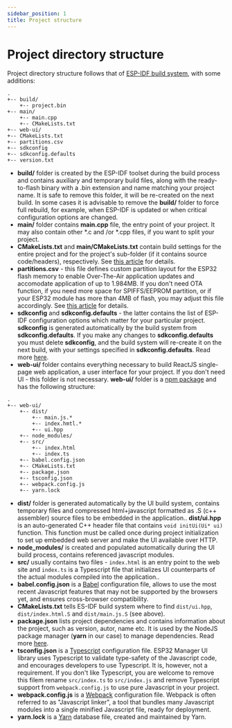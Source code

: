 ```yaml
---
sidebar_position: 1
title: Project structure
---
```

# Project directory structure

Project directory structure follows that of [ESP-IDF build system](//docs.espressif.com/projects/esp-idf/en/latest/esp32/api-guides/build-system.html#example-project), with some additions:

```
.
+-- build/
    +-- project.bin
+-- main/
    +-- main.cpp
    +-- CMakeLists.txt
+-- web-ui/
+-- CMakeLists.txt
+-- partitions.csv
+-- sdkconfig
+-- sdkconfig.defaults
+-- version.txt
```

* **build/** folder is created by the ESP-IDF toolset during the build process and contains auxiliary and temporary build files, along with the ready-to-flash binary with a .bin extension and name matching your project name. It is safe to remove this folder, it will be re-created on the next build. In some cases it is advisable to remove the **build/** folder to force full rebuild, for example, when ESP-IDF is updated or when critical configuration options are changed.
* **main/** folder contains **main.cpp** file, the entry point of your project. It may also contain other *.c and /or *.cpp files, if you want to split your project. 
* **CMakeLists.txt** and **main/CMakeLists.txt** contain build settings for the entire project and for the project's sub-folder (if it contains source code/headers), respectively. See [this article](//docs.espressif.com/projects/esp-idf/en/latest/esp32/api-guides/build-system.html#project-cmakelists-file) for details.
* **partitions.csv** - this file defines custom partition layout for the ESP32 flash memory to enable Over-The-Air application updates and accomodate application of up to 1.984MB. If you don't need OTA function, if you need more space for SPIFFS/EEPROM partition, or if your ESP32 module has more than 4MB of flash, you may adjust this file accordingly. See [this article](//docs.espressif.com/projects/esp-idf/en/latest/esp32/api-guides/partition-tables.html) for details.
* **sdkconfig** and **sdkconfig.defaults** - the latter contains the list of ESP-IDF configuration options which matter for your particular project. **sdkconfig** is generated automatically by the build system from **sdkconfig.defaults**. If you make any changes to **sdkconfig.defaults** you must delete **sdkconfig**, and the build system will re-create it on the next build, with your settings specified in **sdkconfig.defaults**. Read more [here](//docs.espressif.com/projects/esp-idf/en/latest/esp32/api-reference/kconfig.html#using-sdkconfig-defaults).
* **web-ui/** folder contains everything necessary to build ReactJS single-page web application, a user interface for your project. If you don't need UI - this folder is not necessary. **web-ui/** folder is a [npm package](//docs.npmjs.com/about-packages-and-modules) and has the following structure:


```
.
+-- web-ui/
    +-- dist/
        +-- main.js.*
        +-- index.hmtl.*
        +-- ui.hpp
    +-- node_modules/
    +-- src/
        +-- index.html
        +-- index.ts
    +-- babel.config.json
    +-- CMakeLists.txt
    +-- package.json
    +-- tsconfig.json
    +-- webpack.config.js
    +-- yarn.lock

```
* **dist/** folder is generated automatically by the UI build system, contains temporary files and compressed html+javascript formatted as .S (c++ assembler) source files to be embedded in the application.. **dist/ui.hpp** is an auto-generated C++ header file that contains `void initUi(Ui* ui)` function. This function must be called once during project initialization to set up embedded web server and make the UI available over HTTP.
* **node_modules/** is created and populated automatically during the UI build process, contains referenced javascript modules.
* **src/** usually contains two files - `index.html` is an entry point to the web site and `index.ts` is a Typescript file that initializes UI counterparts of the actual modules compiled into the application..
* **babel.config.json** is a [Babel](//babeljs.io/) configuration file, allows to use the most recent Javascript features that may not be supported by the browsers yet, and ensures cross-browser compatibility.
* **CMakeLists.txt** tells ES-IDF build system where to find `dist/ui.hpp`, `dist/index.html.S` and  `dist/main.js.S` (see above).
* **package.json** lists project dependencies and contains information about the project, such as version, autor, name etc. It is used by the NodeJS package manager (**yarn** in our case) to manage dependencies. Read more [here](//nodejs.org/en/knowledge/getting-started/npm/what-is-the-file-package-json/).
* **tsconfig.json** is a [Typescript](//typescriptlang.org) configuration file. ESP32 Manager UI library uses Typescript to validate type-safety of the Javascript code, and encourages developers to use Typescript. It is, however, not a requirement. If you don't like Typescript, you are welcome to remove this filem rename `src/index.ts` to `src/index.js` and remove Typescript support from `webpack.config.js` to use pure Javascript in your project.
* **webpack.config.js** is a [Webpack](//webpack.js.org/) configuration file. Webpack is often referred to as "Javascript linker", a tool that bundles many Javascript modules into a single minified Javascript file, ready for deployment.
* **yarn.lock** is a [Yarn](//yarnpkg.com) database file, created and maintained by Yarn.